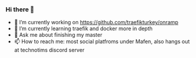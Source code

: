 ### Hi there 👋

- 🔭 I’m currently working on https://github.com/traefikturkey/onramp
- 🌱 I’m currently learning traefik and docker more in depth
- 💬 Ask me about finishing my master
- 📫 How to reach me: most social platfroms under Mafen, also hangs out at technotims discord server
